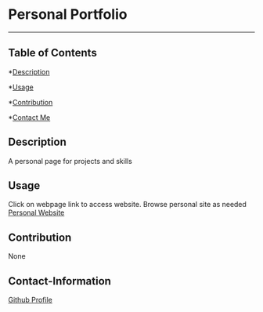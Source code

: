 # Personal Portfolio

----

## Table of Contents

*[Description](#description)

*[Usage](#usage)

*[Contribution](#contribute)

*[Contact Me](#Contact-Information)
  
## Description
A personal page for projects and skills
   
## Usage
Click on webpage link to access website.  Browse personal site as needed
[Personal Website](https://desantel.github.io/DeSantisPortfolioPage/portfolio.html)

## Contribution
None

## Contact-Information
[Github Profile](https://github.com/desantel)

